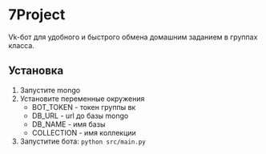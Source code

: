 # 7Project

Vk-бот для удобного и быстрого обмена домашним заданием в группах класса.

## Установка
1. Запустите mongo
2. Установите переменные окружения
   - BOT_TOKEN - токен группы вк 
   - DB_URL - url до базы mongo
   - DB_NAME - имя базы
   - COLLECTION - имя коллекции
3. Запуститие бота: `python src/main.py`
